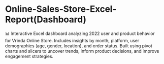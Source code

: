 # Online-Sales-Store-Excel-Report(Dashboard)
📊 Interactive Excel dashboard analyzing 2022 user and product behavior for Vrinda Online Store.
Includes insights by month, platform, user demographics (age, gender, location), and order status.
Built using pivot charts and slicers to uncover trends, inform product decisions, and improve engagement strategies.


